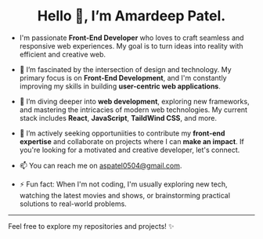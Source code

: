 <h1 align="center">Hello 👋, I’m Amardeep Patel.</h1>
  
-  I'm passionate **Front-End Developer** who loves to craft seamless and responsive web experiences.
   My goal is to turn ideas into reality with efficient and creative web.

- 👀 I’m fascinated by the intersection of design and technology. My primary focus is on **Front-End Development**,
      and I'm constantly improving my skills in building **user-centric web applications**.
  
- 🌱 I’m diving deeper into **web development**, exploring new frameworks, and mastering the intricacies of
      modern web technologies. My current stack includes **React**, **JavaScript**, **TaildWind CSS**, and more.
  
- 💼 I’m actively seeking opportuniities to contribute my **front-end expertise** and collaborate on projects where
      I can **make an impact**. If you're looking for a motivated and creative developer, let's connect.
  
- 📫 You can reach me on [aspatel0504@gmail.com](aspatel0504@gmail.com).
  
- ⚡ Fun fact: When I'm not coding, I'm usually exploring new tech, watching the latest movies and shows,
      or brainstorming practical solutions to real-world problems.


---
Feel free to explore my repositories and projects! ✨
